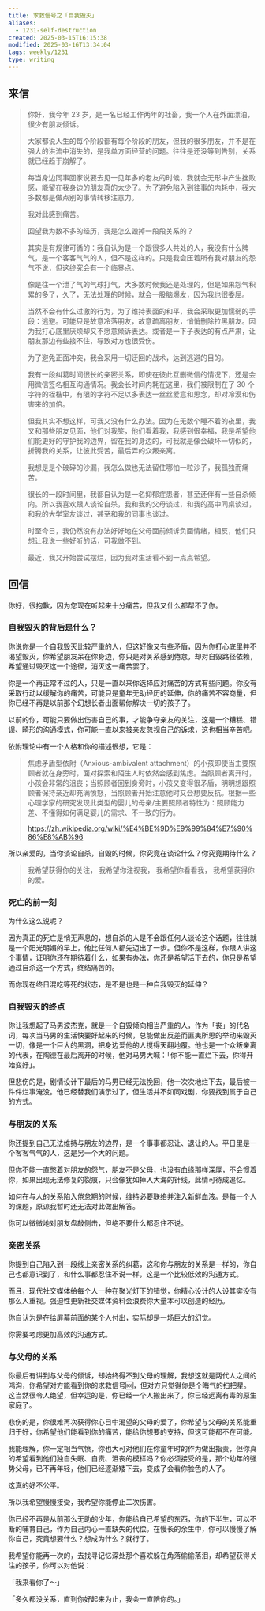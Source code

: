 ```yaml
---
title: 求救信号之「自我毁灭」
aliases:
  - 1231-self-destruction
created: 2025-03-15T16:15:38
modified: 2025-03-16T13:34:04
tags: weekly/1231
type: writing
---
```

 
## 来信

> 你好，我今年 23 岁，是一名已经工作两年的社畜，我一个人在外面漂泊，很少有朋友倾诉。
>
> 大家都说人生的每个阶段都有每个阶段的朋友，但我的很多朋友，并不是在强大的洪流中消失的，是我单方面经营的问题。往往是还没等到告别，关系就已经趋于崩解了。
>
> 每当身边同事回家说要去见一见年多的老友的时候，我就会无形中产生挫败感，能留在我身边的朋友真的太少了。为了避免陷入到往事的内耗中，我大多数都是做点别的事情转移注意力。
>
> 我对此感到痛苦。
>
> 回望我为数不多的经历，我是怎么毁掉一段段关系的？
>
> 其实是有规律可循的：我自认为是一个跟很多人共处的人，我没有什么脾气，是一个客客气气的人，但不是这样的。只是我会压着所有我对朋友的怨气不说，但这终究会有一个临界点。
>
> 像是往一个泄了气的气球打气，大多数时候我还是处理的，但是如果怨气积累的多了，久了，无法处理的时候，就会一股脑爆发，因为我也很委屈。
>
> 当然不会有什么过激的行为，为了维持表面的和平，我会采取更加懦弱的手段：逃避。可能只是故意冷落朋友，故意疏离朋友，悄悄删除拉黑朋友。因为我打心底里厌烦却又不愿意倾诉表达。或者是一下子表达的有点严肃，让朋友那边有些接不住，导致对方也很受伤。
>
> 为了避免正面冲突，我会采用一切迂回的战术，达到逃避的目的。
>
> 我有一段纠葛时间很长的亲密关系，即使在彼此互删微信的情况下，还是会用微信签名相互沟通情况。我会长时间内耗在这里，我们被限制在了 30 个字符的桎梏中，有限的字符不足以多表达一丝丝爱意和思念，却对冷漠和伤害来的加倍。
>
> 但我其实不想这样，可我又没有什么办法。因为在无数个睡不着的夜里，我又和那些朋友见面，他们对我笑，他们看着我，我感到很幸福，我是希望他们能更好的守护我的边界，留在我的身边的，可我就是像会破坏一切似的，折腾我的关系，让彼此受苦，最后弄的众叛亲离。
>
> 我想是是个破碎的沙漏，我怎么做也无法留住哪怕一粒沙子，我孤独而痛苦。
>
> 很长的一段时间里，我都自认为是一名抑郁症患者，甚至还伴有一些自杀倾向。所以我喜欢跟人谈论自杀，我和我的父母谈过，和我的高中同桌谈过，和我的大学室友谈过，甚至和我的同事也谈过。
>
> 时至今日，我仍然没有办法好好地在父母面前倾诉负面情绪，相反，他们只想让我说一些好听的话，可我做不到。
>
> 最近，我又开始尝试摆烂，因为我对生活看不到一点点希望。

## 回信

你好，很抱歉，因为您现在听起来十分痛苦，但我又什么都帮不了你。

### 自我毁灭的背后是什么？

你说你是一个自我毁灭比较严重的人，但这好像又有些矛盾，因为你打心底里并不渴望毁灭，你希望朋友呆在你身边，你只是对关系感到倦怠，却对自毁路径依赖，希望通过毁灭这一个途径，消灭这一痛苦罢了。

你是一个再正常不过的人，只是一直以来你选择应对痛苦的方式有些问题。你没有采取行动以缓解你的痛苦，可能只是童年无助经历的延伸，你的痛苦不容商量，但你已经不再是以前那个幻想长者出面帮你解决一切的孩子了。

以前的你，可能只要做出伤害自己的事，才能争夺亲友的关注，这是一个糟糕、错误、畸形的沟通模式，你可能一直以来被亲友忽视自己的诉求，这也相当辛苦吧。

依附理论中有一个人格和你的描述很想，它是：

> 焦虑矛盾型依附（Anxious-ambivalent attachment）的小孩即使当主要照顾者就在身旁时，面对探索和陌生人时依然会感到焦虑。当照顾者离开时，小孩会非常的沮丧；当照顾者回到身旁时，小孩又变得很矛盾，明明想跟照顾者保持亲近却充满愤怒，当照顾者开始注意他时又会想要反抗。根据一些心理学家的研究发现此类型的婴儿的母亲/主要照顾者特性为：照顾能力差、不懂得如何满足婴儿的需求、不一致的行为。
>
> https://zh.wikipedia.org/wiki/%E4%BE%9D%E9%99%84%E7%90%86%E8%AB%96

所以亲爱的，当你谈论自杀，自毁的时候，你究竟在谈论什么？你究竟期待什么？

> 我希望获得你的关注，
> 我希望你注视我，
> 我希望你看看我，
> 我希望获得你的爱。

### 死亡的前一刻

为什么这么说呢？

因为真正的死亡是悄无声息的，想自杀的人是不会跟任何人谈论这个话题，往往就是一个阳光明媚的早上，他比任何人都先迈出了一步。但你不是这样，你跟人讲这个事情，证明你还在期待着什么，如果有办法，你还是希望活下去的，你只是希望通过自杀这一个方式，终结痛苦的。

而你现在终日混吃等死的状态，是不是也是一种自我毁灭的延伸？

### 自我毁灭的终点

你让我想起了马男波杰克，就是一个自毁倾向相当严重的人，作为「丧」的代名词，每次当马男的生活快要好起来的时候，总能做出反差而匪夷所思的举动来毁灭一切，像是一个巨大的黑洞，把身边爱他的人搅得天翻地覆。他也是一个众叛亲离的代表，在陶德在最后离开的时候，他对马男大喊：「你不能一直烂下去，你得开始变好」。

但悲伤的是，剧情设计下最后的马男已经无法挽回，他一次次地烂下去，最后被一件件烂事淹没。他已经替我们演示过了，但生活并不如同戏剧，你要找到属于自己的方式。

### 与朋友的关系

你还提到自己无法维持与朋友的边界，是一个事事都忍让、退让的人。平日里是一个客客气气的人，这是另一个大的问题。

但你不能一直憋着对朋友的怨气，朋友不是父母，也没有血缘那样深厚，不会惯着你，如果出现无法修复的裂痕，只会像犹如掉入大海的针线，此情可待成追忆。

如何在与人的关系陷入倦怠期的时候，维持必要联络并注入新鲜血液。是每一个人的课题，原谅我暂时还无法对此做出解答。

你可以微微地对朋友盘敲侧击，但绝不要什么都忍住不说。

### 亲密关系

你提到自己陷入到一段线上亲密关系的纠葛，这和你与朋友的关系是一样的，你自己也都意识到了，和什么事都忍住不说一样，这是一个比较低效的沟通方式。

而且，现代社交媒体给每个人一种在聚光灯下的错觉，你精心设计的人设其实没有那么人重视。强迫性更新社交媒体资料会浪费你大量本可以创造的经历。

你自认为是在给屏幕前面的某个人付出，实际却是一场巨大的幻觉。

你需要考虑更加高效的沟通方式。

### 与父母的关系

你最后有讲到与父母的倾诉，却始终得不到父母的理解，我想这就是两代人之间的鸿沟，你希望对方能看到你的求救信号🆘，但对方只觉得你是个晦气的扫把星。这当然很令人绝望，但幸运的是，你已经一个人搬出来了，你已经远离有毒的原生家庭了。

悲伤的是，你很难再次获得你心目中渴望的父母的爱了，你希望与父母的关系能重归于好，你希望他们能看到你的痛苦，能给你想要的支持，但这可能都不在可能。

我能理解，你一定相当气愤，你也大可对他们在你童年时的作为做出指责，但你真的希望看到他们独自失眠、自责、沮丧的模样吗？你必须接受的是，那个幼年的强势父母，已不再年轻，他们已经逐渐矮下去，变成了会看你脸色的人了。

这真的好不公平。

所以我希望慢慢接受，我希望你能停止二次伤害。

你已经不再是从前那么无助的少年，你能给自己希望的东西，你的下半生，可以不断的哺育自己，作为自己内心一直缺失的代偿。在慢长的余生中，你可以慢慢了解你自己，究竟想要什么？想成为什么？就行了。

我希望你能再一次的，去找寻记忆深处那个喜欢躲在角落偷偷落泪，却希望获得关注的孩子，你可以对他说：

「我来看你了～」

「多久都没关系，直到你好起来为止，我会一直陪你的。」
